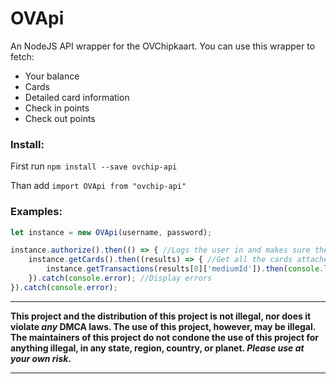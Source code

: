 # OVApi

An NodeJS API wrapper for the OVChipkaart. 
You can use this wrapper to fetch:
- Your balance
- Cards
- Detailed card information
- Check in points
- Check out points

### Install:
First run ```npm install --save ovchip-api```

Than add ```import OVApi from "ovchip-api"``` 

### Examples:
```javascript
let instance = new OVApi(username, password);

instance.authorize().then(() => { //Logs the user in and makes sure the tokens are all set
	instance.getCards().then((results) => { //Get all the cards attached to the account
		instance.getTransactions(results[0]['mediumId']).then(console.log).catch(console.error); //Display all the transaction today
	}).catch(console.error); //Display errors
}).catch(console.error);
```

--------------------------------------------------------------------------------

**This project and the distribution of this project is not illegal, nor does it violate _any_ DMCA laws. 
The use of this project, however, may be illegal. 
The maintainers of this project do not condone the use of this project for anything illegal, in any state, region, country, or planet. 
_Please use at your own risk_.**

--------------------------------------------------------------------------------
